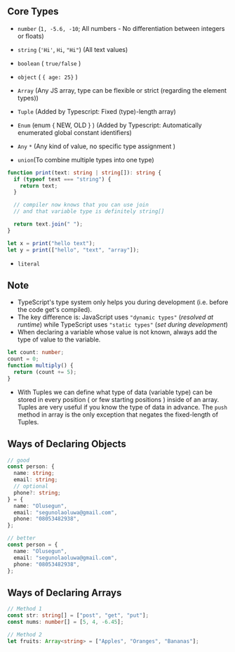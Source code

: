 ## Core Types

- `number` (`1, -5.6, -10`; All numbers - No differentiation between integers or floats)
- `string` (`'Hi'`, `Hi`, `"Hi"`) (All text values)
- `boolean` ( `true/false` )

- `object` ( `{ age: 25}` )
- `Array` (Any JS array, type can be flexible or strict (regarding the element types))
- `Tuple` (Added by Typescript: Fixed (type)-length array)
- `Enum` (enum { NEW, OLD } ) (Added by Typescript: Automatically enumerated global constant identifiers)
- `Any` `*` (Any kind of value, no specific type assignment )

- `union`(To combine multiple types into one type)

```ts
function print(text: string | string[]): string {
  if (typeof text === "string") {
    return text;
  }

  // compiler now knows that you can use join
  // and that variable type is definitely string[]

  return text.join(" ");
}

let x = print("hello text");
let y = print(["hello", "text", "array"]);
```

- `literal`

## Note

- TypeScript's type system only helps you during development (i.e. before the code get's compiled).
- The key difference is: JavaScript uses `"dynamic types"` (_resolved at runtime_) while TypeScript uses `"static types"` (_set during development_)
- When declaring a variable whose value is not known, always add the type of value to the variable.

```ts
let count: number;
count = 0;
function multiply() {
  return (count += 5);
}
```

- With Tuples we can define what type of data (variable type) can be stored in every position ( or few starting positions ) inside of an array. Tuples are very useful if you know the type of data in advance. The `push` method in array is the only exception that negates the fixed-length of Tuples.

## Ways of Declaring Objects

```ts
// good
const person: {
  name: string;
  email: string;
  // optional
  phone?: string;
} = {
  name: "Olusegun",
  email: "segunolaoluwa@gmail.com",
  phone: "08053482938",
};

// better
const person = {
  name: "Olusegun",
  email: "segunolaoluwa@gmail.com",
  phone: "08053482938",
};
```

## Ways of Declaring Arrays

```ts
// Method 1
const str: string[] = ["post", "get", "put"];
const nums: number[] = [5, 4, -6.45];

// Method 2
let fruits: Array<string> = ["Apples", "Oranges", "Bananas"];
```
